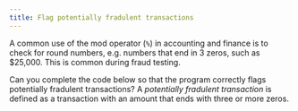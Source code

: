 ```yaml
---
title: Flag potentially fradulent transactions
---
```


A common use of the mod operator (`%`) in accounting and finance is to check for round numbers, e.g. numbers that end in 3 zeros, such as \$25,000. This is common during fraud testing.

Can you complete the code below so that the program correctly flags potentially fradulent transactions? A _potentially fradulent transaction_ is defined as a transaction with an amount that ends with three or more zeros.
